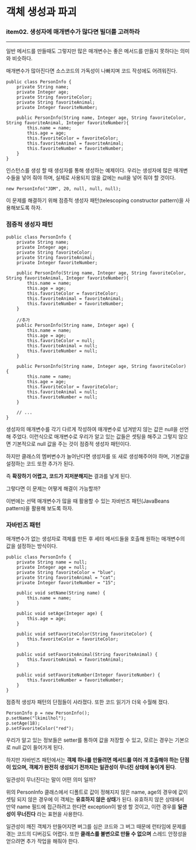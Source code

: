 # 객체 생성과 파괴


### item02. 생성자에 매개변수가 많다면 빌더를 고려하라

***


일반 메서드를 만들때도 그렇지만 많은 매개변수는 좋은 메서드를 만들지 못하다는 의미와 비슷하다.

매개변수가 많아진다면 소스코드의 가독성이 나빠지며 코드 작성에도 어려워진다.

```
public class PersonInfo {
    private String name;
    private Integer age;
    private String favoriteColor;
    private String favoriteAnimal;
    private Integer favoriteNumber;

    public PersonInfo(String name, Integer age, String favoriteColor, String favoriteAnimal, Integer favoriteNumber){
        this.name = name;
        this.age = age;
        this.favoriteColor = favoriteColor;
        this.favoriteAnimal = favoriteAnimal;
        this.favoriteNumber = favoriteNumber;
    }
}
```

인스턴스를 생성 할 때 생성자를 통해 생성하는 예제이다. 우리는 생성자에 많은 매개변수들을 넣어 줘야 하며, 실제로 사용되지 않을 값에는 null을 넣어 줘야 할 것이다.

```
new PersonInfo("JDM", 20, null, null, null);
```
이 문제를 해결하기 위해 점증적 생성자 패턴(telescoping constructor pattern)을 사용해보도록 하자.

### 점증적 생성자 패턴

```
public class PersonInfo {
    private String name;
    private Integer age;
    private String favoriteColor;
    private String favoriteAnimal;
    private Integer favoriteNumber;

    public PersonInfo(String name, Integer age, String favoriteColor, String favoriteAnimal, Integer favoriteNumber){
        this.name = name;
        this.age = age;
        this.favoriteColor = favoriteColor;
        this.favoriteAnimal = favoriteAnimal;
        this.favoriteNumber = favoriteNumber;
    }
    
    //추가
    public PersonInfo(String name, Integer age) {
        this.name = name;
        this.age = age;
        this.favoriteColor = null;
        this.favoriteAnimal = null;
        this.favoriteNumber = null;
    }
    
    public PersonInfo(String name, Integer age, String favoriteColor) {
        this.name = name;
        this.age = age;
        this.favoriteColor = favoriteColor;
        this.favoriteAnimal = null;
        this.favoriteNumber = null;
    }
    
    // ...
}
```

생성자의 매개변수를 각기 다르게 작성하여 매개변수로 넘겨받지 않는 값은 null을 선언해 주었다. 이런식으로 매개변수로 우리가 알고 있는 값들은 셋팅을 해주고 그렇지 않으면 기본적으로 null 값을 주는 것이 점증적 생성자 패턴이다.

하지만 클래스의 멤버변수가 늘어난다면 생성자를 또 새로 생성해주어야 하며, 기본값을 설정하는 코드 또한 추가가 된다. 

즉 **확장하기 어렵고, 코드가 지저분해지는** 결과를 낳게 된다.

그렇다면 이 문제는 어떻게 해결이 가능할까?

이번에는 선택 매개변수가 많을 때 활용할 수 있는 자바빈즈 패턴(JavaBeans pattern)을 활용해 보도록 하자.

### 자바빈즈 패턴

매개변수가 없는 생성자로 객체를 만든 후 세터 메서드들을 호출해 원하는 매개변수의 값을 설정하는 방식이다.

```
public class PersonInfo {
    private String name = null;
    private Integer age = null;
    private String favoriteColor = "blue";
    private String favoriteAnimal = "cat";
    private Integer favoriteNumber = "15";

    public void setName(String name) {
        this.name = name;
    }

    public void setAge(Integer age) {
        this.age = age;
    }

    public void setFavoriteColor(String favoriteColor) {
        this.favoriteColor = favoriteColor;
    }

    public void setFavoriteAnimal(String favoriteAnimal) {
        this.favoriteAnimal = favoriteAnimal;
    }

    public void setFavoriteNumber(Integer favoriteNumber) {
        this.favoriteNumber = favoriteNumber;
    }
}
```

점증적 생성자 패턴의 단점들이 사라졌다. 또한 코드 읽기가 더욱 수월해 졌다.

```
PersonInfo p = new PersonInfo();
p.setName("lkimilhol");
p.setAge(18);
p.setFavoriteColor("red");
```
우리가 알고 있는 정보들은 setter를 통하여 값을 저장할 수 있고, 모르는 경우는 기본으로 null 값이 들어가게 된다.

하지만 자바빈즈 패턴에서는 **객체 하나를 만들려면 메서드를 여러 개 호출해야 하는 단점이 있으며, 객체가 완전히 생성되기 전까지는 일관성이 무너진 상태에 놓이게 된다**.

일관성이 무너진다는 말이 어떤 의미 일까?

위의 PersonInfo 클래스에서 디폴트로 값이 정해지지 않은 name, age의 경우에 값이 셋팅 되지 않은 경우에 이 객체는 **유효하지 않은 상태**가 된다.
유효하지 않은 상태에서 만약 name 필드에 접근하려고 한다면 exception이 발생 할 것이고, 이런 경우를 **일관성이 무너진다** 라는 표현을 사용한다.

일관성이 깨진 객체가 만들어지면 버그를 심은 코드와 그 버그 때문에 런타임에 문제를 겪는 코드의 디버깅도 어렵다. 또한 **클래스를 불변으로 만들 수 없으며** 스레드 안정성을 얻으려면 추가 작업을 해줘야 한다.



